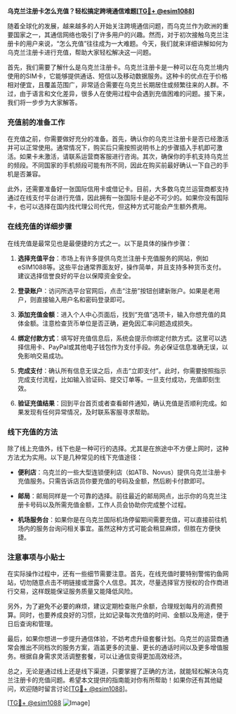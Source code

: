 **乌克兰注册卡怎么充值？轻松搞定跨境通信难题[[TG💪+ @esim1088](https://t.me/s/esim1088)]**

随着全球化的发展，越来越多的人开始关注跨境通信问题，而乌克兰作为欧洲的重要国家之一，其通信网络也吸引了许多用户的兴趣。然而，对于初次接触乌克兰注册卡的用户来说，“怎么充值”往往成为一大难题。今天，我们就来详细讲解如何为乌克兰注册卡进行充值，帮助大家轻松解决这一问题。

首先，我们需要了解什么是乌克兰注册卡。乌克兰注册卡是一种可以在乌克兰境内使用的SIM卡，它能够提供通话、短信以及移动数据服务。这种卡的优点在于价格相对便宜，且覆盖范围广，非常适合需要在乌克兰长期居住或频繁往来的人群。不过，由于语言和文化差异，很多人在使用过程中会遇到充值困难的问题。接下来，我们将一步步为大家解答。

### 充值前的准备工作

在充值之前，你需要做好充分的准备。首先，确认你的乌克兰注册卡是否已经激活并可以正常使用。通常情况下，购买后只需按照说明书上的步骤插入手机即可激活。如果卡未激活，请联系运营商客服进行咨询。其次，确保你的手机支持乌克兰的频段。不同国家的手机频段可能有所不同，因此在购买前最好确认一下自己的手机是否兼容。

此外，还需要准备好一张国际信用卡或借记卡。目前，大多数乌克兰运营商都支持通过在线支付平台进行充值，因此拥有一张国际卡是必不可少的。如果你没有国际卡，也可以选择在国内找代理公司代充，但这种方式可能会产生额外费用。

### 在线充值的详细步骤

在线充值是最常见也是最便捷的方式之一。以下是具体的操作步骤：

1. **选择充值平台**：市场上有许多提供乌克兰注册卡充值服务的网站，例如eSIM1088等。这些平台通常界面友好，操作简单，并且支持多种货币支付。建议选择信誉良好的平台以保障资金安全。

2. **登录账户**：访问所选平台官网后，点击“注册”按钮创建新账户。如果是老用户，则直接输入用户名和密码登录即可。

3. **添加充值金额**：进入个人中心页面后，找到“充值”选项卡，输入你想充值的具体金额。注意检查货币单位是否正确，避免因汇率问题造成损失。

4. **绑定付款方式**：填写好充值信息后，系统会提示你绑定付款方式。这里可以选择信用卡、PayPal或其他电子钱包作为支付手段。务必保证信息准确无误，以免影响交易成功。

5. **完成支付**：确认所有信息无误之后，点击“立即支付”。此时，你需要按照指示完成支付流程，比如输入验证码、提交订单等。一旦支付成功，充值即刻生效。

6. **验证充值结果**：回到平台首页或者查看邮件通知，确认充值是否顺利完成。如果发现有任何异常情况，及时联系客服寻求帮助。

### 线下充值的方法

除了线上充值外，线下也是一种可行的选择。尤其是在旅途中不方便上网时，这种方法尤为实用。以下是几种常见的线下充值途径：

- **便利店**：乌克兰的一些大型连锁便利店（如ATB、Novus）提供乌克兰注册卡充值服务。只需告诉店员你要充值的号码及金额，然后刷卡付款即可。
  
- **邮局**：邮局同样是一个可靠的选择。前往最近的邮局网点，出示你的乌克兰注册卡号码以及所需充值金额，工作人员会协助你完成整个过程。

- **机场服务台**：如果你是在乌克兰国际机场停留期间需要充值，可以直接前往机场内的服务台询问相关事宜。虽然这种方式可能会稍显麻烦，但胜在方便快捷。

### 注意事项与小贴士

在实际操作过程中，还有一些细节需要注意。首先，在线充值时要特别警惕钓鱼网站，切勿随意点击不明链接或泄露个人信息。其次，尽量选择官方授权的合作商进行交易，这样既能保证服务质量又能降低风险。

另外，为了避免不必要的麻烦，建议定期检查账户余额，合理规划每月的消费预算。同时，也要养成良好的习惯，比如记录每次充值的时间、金额以及用途，便于日后查询和管理。

最后，如果你想进一步提升通信体验，不妨考虑升级套餐计划。乌克兰的运营商通常会推出不同档次的服务方案，涵盖更多的流量、更长的通话时间以及更多增值服务。根据自身需求灵活调整套餐，可以让通信变得更加高效经济。

总之，无论是通过线上还是线下渠道，只要掌握了正确的方法，就能轻松解决乌克兰注册卡的充值问题。希望本文提供的指南能对你有所帮助！如果你还有其他疑问，欢迎随时留言讨论[[TG💪+ @esim1088](https://t.me/s/esim1088)]。

[[TG💪+ @esim1088](https://t.me/s/esim1088) ![Image](https://i.postimg.cc/4NQfJmqS/Snipaste-2025-05-13-00-14-12.png)]